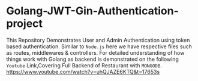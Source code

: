 # Golang-JWT-Gin-Authentication-project
This Repository Demonstrates User and Admin Authentication using token based authentication.
Similar to `Node.js` here we have respective files such as routes, middlewares & controllers.
For detailed understanding of how things work with Golang as backend is demonstrated on 
the following `Youtube` Link,Covering Full Backend of Restaurant with `MONGODB`.
https://www.youtube.com/watch?v=uhQJAZE6KTQ&t=17653s
